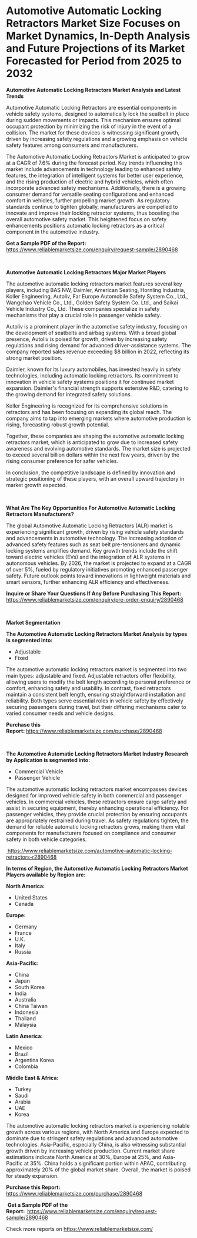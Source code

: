 <p><h1>Automotive Automatic Locking Retractors Market Size Focuses on Market Dynamics, In-Depth Analysis and Future Projections of its Market Forecasted for Period from 2025 to 2032</h1></p><p><strong>Automotive Automatic Locking Retractors Market Analysis and Latest Trends</strong></p>
<p><p>Automotive Automatic Locking Retractors are essential components in vehicle safety systems, designed to automatically lock the seatbelt in place during sudden movements or impacts. This mechanism ensures optimal occupant protection by minimizing the risk of injury in the event of a collision. The market for these devices is witnessing significant growth, driven by increasing safety regulations and a growing emphasis on vehicle safety features among consumers and manufacturers.</p><p>The Automotive Automatic Locking Retractors Market is anticipated to grow at a CAGR of 7.6% during the forecast period. Key trends influencing this market include advancements in technology leading to enhanced safety features, the integration of intelligent systems for better user experience, and the rising production of electric and hybrid vehicles, which often incorporate advanced safety mechanisms. Additionally, there is a growing consumer demand for versatile seating configurations and enhanced comfort in vehicles, further propelling market growth. As regulatory standards continue to tighten globally, manufacturers are compelled to innovate and improve their locking retractor systems, thus boosting the overall automotive safety market. This heightened focus on safety enhancements positions automatic locking retractors as a critical component in the automotive industry.</p></p>
<p><strong>Get a Sample PDF of the Report:&nbsp;</strong> <a href="https://www.reliablemarketsize.com/enquiry/request-sample/2890468?utm_campaign=2453&utm_medium=2&utm_source=Github&utm_content=ia&utm_term=14032025&utm_id=automotive-automatic-locking-retractors">https://www.reliablemarketsize.com/enquiry/request-sample/2890468</a></p>
<p>&nbsp;</p>
<p><strong>Automotive Automatic Locking Retractors Major Market Players</strong></p>
<p><p>The automotive automatic locking retractors market features several key players, including BAS NW, Daimler, American Seating, Hornling Industria, Koller Engineering, Autoliv, Far Europe Automobile Safety System Co., Ltd., Wangchao Vehicle Co., Ltd., Golden Safety System Co. Ltd., and Saikai Vehicle Industry Co., Ltd. These companies specialize in safety mechanisms that play a crucial role in passenger vehicle safety.</p><p>Autoliv is a prominent player in the automotive safety industry, focusing on the development of seatbelts and airbag systems. With a broad global presence, Autoliv is poised for growth, driven by increasing safety regulations and rising demand for advanced driver-assistance systems. The company reported sales revenue exceeding $8 billion in 2022, reflecting its strong market position.</p><p>Daimler, known for its luxury automobiles, has invested heavily in safety technologies, including automatic locking retractors. Its commitment to innovation in vehicle safety systems positions it for continued market expansion. Daimler's financial strength supports extensive R&D, catering to the growing demand for integrated safety solutions.</p><p>Koller Engineering is recognized for its comprehensive solutions in retractors and has been focusing on expanding its global reach. The company aims to tap into emerging markets where automotive production is rising, forecasting robust growth potential.</p><p>Together, these companies are shaping the automotive automatic locking retractors market, which is anticipated to grow due to increased safety awareness and evolving automotive standards. The market size is projected to exceed several billion dollars within the next few years, driven by the rising consumer preference for safer vehicles.</p><p>In conclusion, the competitive landscape is defined by innovation and strategic positioning of these players, with an overall upward trajectory in market growth expected.</p></p>
<p>&nbsp;</p>
<p><strong>What Are The Key Opportunities For Automotive Automatic Locking Retractors Manufacturers?</strong></p>
<p><p>The global Automotive Automatic Locking Retractors (ALR) market is experiencing significant growth, driven by rising vehicle safety standards and advancements in automotive technology. The increasing adoption of advanced safety features such as seat belt pre-tensioners and dynamic locking systems amplifies demand. Key growth trends include the shift toward electric vehicles (EVs) and the integration of ALR systems in autonomous vehicles. By 2026, the market is projected to expand at a CAGR of over 5%, fueled by regulatory initiatives promoting enhanced passenger safety. Future outlook points toward innovations in lightweight materials and smart sensors, further enhancing ALR efficiency and effectiveness.</p></p>
<p><strong>Inquire or Share Your Questions If Any Before Purchasing This Report:</strong> <a href="https://www.reliablemarketsize.com/enquiry/pre-order-enquiry/2890468?utm_campaign=2453&utm_medium=2&utm_source=Github&utm_content=ia&utm_term=14032025&utm_id=automotive-automatic-locking-retractors">https://www.reliablemarketsize.com/enquiry/pre-order-enquiry/2890468</a></p>
<p>&nbsp;</p>
<p><strong>Market Segmentation</strong></p>
<p><strong>The Automotive Automatic Locking Retractors Market Analysis by types is segmented into:</strong></p>
<p><ul><li>Adjustable</li><li>Fixed</li></ul></p>
<p><p>The automotive automatic locking retractors market is segmented into two main types: adjustable and fixed. Adjustable retractors offer flexibility, allowing users to modify the belt length according to personal preference or comfort, enhancing safety and usability. In contrast, fixed retractors maintain a consistent belt length, ensuring straightforward installation and reliability. Both types serve essential roles in vehicle safety by effectively securing passengers during travel, but their differing mechanisms cater to varied consumer needs and vehicle designs.</p></p>
<p><strong>Purchase this Report:&nbsp;</strong><a href="https://www.reliablemarketsize.com/purchase/2890468?utm_campaign=2453&utm_medium=2&utm_source=Github&utm_content=ia&utm_term=14032025&utm_id=automotive-automatic-locking-retractors">https://www.reliablemarketsize.com/purchase/2890468</a></p>
<p>&nbsp;</p>
<p><strong>The Automotive Automatic Locking Retractors Market Industry Research by Application is segmented into:</strong></p>
<p><ul><li>Commercial Vehicle</li><li>Passenger Vehicle</li></ul></p>
<p><p>The automotive automatic locking retractors market encompasses devices designed for improved vehicle safety in both commercial and passenger vehicles. In commercial vehicles, these retractors ensure cargo safety and assist in securing equipment, thereby enhancing operational efficiency. For passenger vehicles, they provide crucial protection by ensuring occupants are appropriately restrained during travel. As safety regulations tighten, the demand for reliable automatic locking retractors grows, making them vital components for manufacturers focused on compliance and consumer safety in both vehicle categories.</p></p>
<p><a href="https://www.reliablemarketsize.com/automotive-automatic-locking-retractors-r2890468?utm_campaign=2453&utm_medium=2&utm_source=Github&utm_content=ia&utm_term=14032025&utm_id=automotive-automatic-locking-retractors">&nbsp;https://www.reliablemarketsize.com/automotive-automatic-locking-retractors-r2890468</a></p>
<p><strong>In terms of Region, the Automotive Automatic Locking Retractors Market Players available by Region are:</strong></p>
<p>
    <p> <strong> North America: </strong>
        <ul>
            <li>United States</li>
            <li>Canada</li>
        </ul>
        </p> 
    <p> <strong> Europe: </strong>
        <ul>
            <li>Germany</li>
            <li>France</li>
            <li>U.K.</li>
            <li>Italy</li>
            <li>Russia</li>
        </ul>
        </p> 
    <p> <strong> Asia-Pacific: </strong>
        <ul>
            <li>China</li>
            <li>Japan</li>
            <li>South Korea</li>
            <li>India</li>
            <li>Australia</li>
            <li>China Taiwan</li>
            <li>Indonesia</li>
            <li>Thailand</li>
            <li>Malaysia</li>
        </ul>
        </p> 
    <p> <strong> Latin America: </strong>
        <ul>
            <li>Mexico</li>
            <li>Brazil</li>
            <li>Argentina Korea</li>
            <li>Colombia</li>
        </ul>
        </p> 
    <p> <strong> Middle East & Africa: </strong>
        <ul>
            <li>Turkey</li>
            <li>Saudi</li>
            <li>Arabia</li>
            <li>UAE</li>
            <li>Korea</li>
        </ul>
    </p>
    </p>
<p><p>The automotive automatic locking retractors market is experiencing notable growth across various regions, with North America and Europe expected to dominate due to stringent safety regulations and advanced automotive technologies. Asia-Pacific, especially China, is also witnessing substantial growth driven by increasing vehicle production. Current market share estimations indicate North America at 30%, Europe at 25%, and Asia-Pacific at 35%. China holds a significant portion within APAC, contributing approximately 20% of the global market share. Overall, the market is poised for steady expansion.</p></p>
<p><strong>Purchase this Report: </strong><a href="https://www.reliablemarketsize.com/purchase/2890468?utm_campaign=2453&utm_medium=2&utm_source=Github&utm_content=ia&utm_term=14032025&utm_id=automotive-automatic-locking-retractors">https://www.reliablemarketsize.com/purchase/2890468</a></p>
<p>&nbsp;<strong>Get a Sample PDF of the Report:&nbsp;&nbsp;</strong><a href="https://www.reliablemarketsize.com/enquiry/request-sample/2890468?utm_campaign=2453&utm_medium=2&utm_source=Github&utm_content=ia&utm_term=14032025&utm_id=automotive-automatic-locking-retractors">https://www.reliablemarketsize.com/enquiry/request-sample/2890468</a></p>
<p><strong></strong></p>
<p>Check more reports on <a href="https://www.reliablemarketsize.com/?utm_campaign=2453&utm_medium=2&utm_source=Github&utm_content=ia&utm_term=14032025&utm_id=automotive-automatic-locking-retractors">https://www.reliablemarketsize.com/</a></p>